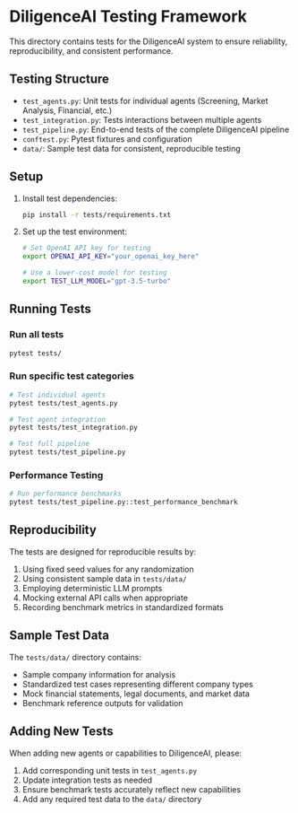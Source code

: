 # DiligenceAI Testing Framework

This directory contains tests for the DiligenceAI system to ensure reliability, reproducibility, and consistent performance.

## Testing Structure

- `test_agents.py`: Unit tests for individual agents (Screening, Market Analysis, Financial, etc.)
- `test_integration.py`: Tests interactions between multiple agents
- `test_pipeline.py`: End-to-end tests of the complete DiligenceAI pipeline
- `conftest.py`: Pytest fixtures and configuration
- `data/`: Sample test data for consistent, reproducible testing

## Setup

1. Install test dependencies:
   ```bash
   pip install -r tests/requirements.txt
   ```

2. Set up the test environment:
   ```bash
   # Set OpenAI API key for testing
   export OPENAI_API_KEY="your_openai_key_here"
   
   # Use a lower-cost model for testing
   export TEST_LLM_MODEL="gpt-3.5-turbo"
   ```

## Running Tests

### Run all tests
```bash
pytest tests/
```

### Run specific test categories
```bash
# Test individual agents
pytest tests/test_agents.py

# Test agent integration
pytest tests/test_integration.py

# Test full pipeline
pytest tests/test_pipeline.py
```

### Performance Testing
```bash
# Run performance benchmarks
pytest tests/test_pipeline.py::test_performance_benchmark
```

## Reproducibility

The tests are designed for reproducible results by:

1. Using fixed seed values for any randomization
2. Using consistent sample data in `tests/data/`
3. Employing deterministic LLM prompts
4. Mocking external API calls when appropriate
5. Recording benchmark metrics in standardized formats

## Sample Test Data

The `tests/data/` directory contains:

- Sample company information for analysis
- Standardized test cases representing different company types
- Mock financial statements, legal documents, and market data
- Benchmark reference outputs for validation

## Adding New Tests

When adding new agents or capabilities to DiligenceAI, please:

1. Add corresponding unit tests in `test_agents.py`
2. Update integration tests as needed
3. Ensure benchmark tests accurately reflect new capabilities
4. Add any required test data to the `data/` directory 